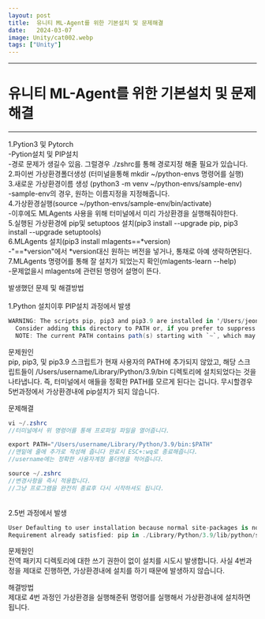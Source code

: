 ```yaml
---
layout: post
title:  유니티 ML-Agent를 위한 기본설치 및 문제해결
date:   2024-03-07
image: Unity/cat002.webp
tags: ["Unity"]
---
```




---
# 유니티 ML-Agent를 위한 기본설치 및 문제해결
---

1.Pytion3 및 Pytorch<br>
  -Pytion설치 및 PIP설치<br>
  -경로 문제가 생길수 있음. 그럴경우 ./zshrc를 통해 경로지정 해줄 필요가 있습니다.<br>
2.파이썬 가상환경폴더생성 (터미널을통해 mkdir ~/python-envs 명령어를 실행)<br>
3.새로운 가상환경이름 생성 (python3 -m venv ~/python-envs/sample-env)<br>
  -sample-env의 경우, 원하는 이름지정을 지정해줍니다.<br>
4.가상환경실행(source ~/python-envs/sample-env/bin/activate)<br> 
  -이후에도 MLAgents 사용을 위해 터미널에서 미리 가상환경을 실행해줘야한다.<br>
5.실행된 가상환경에 pip및 setuptoos 설치(pip3 install --upgrade pip, pip3 install --upgrade setuptools)<br>
6.MLAgents 설치(pip3 install mlagents==*version)<br>
  -"==*version"에서 *version대신 원하는 버전을 넣거나, 통채로 아예 생략하면된다.<br>
7.MLAgents 명령어를 통해 잘 설치가 되었는지 확인(mlagents-learn --help)<br>
  -문제없을시 mlagents에 관련된 명령어 설명이 뜬다.<br>
 
발생했던 문제 및 해결방법<br>
<br>
1.Python 설치이후 PIP설치 과정에서 발생

```c#
WARNING: The scripts pip, pip3 and pip3.9 are installed in '/Users/jeonghyeongi/Library/Python/3.9/bin' which is not on PATH.
  Consider adding this directory to PATH or, if you prefer to suppress this warning, use --no-warn-script-location.
  NOTE: The current PATH contains path(s) starting with `~`, which may not be expanded by all applications. 
```
문제원인 <br>
pip, pip3, 및 pip3.9 스크립트가 현재 사용자의 PATH에 추가되지 않았고, 해당 스크립트들이 /Users/username/Library/Python/3.9/bin 디렉토리에 설치되었다는 것을 나타냅니다. 즉, 터미널에서 애들을 정확한 PATH를 모르게 된다는 겁니다. 무시할경우 5번과정에서 가상환경내에 pip설치가 되지 않습니다.

문제해결

```c#
vi ~/.zshrc
//터미널에서 위 명령어를 통해 프로파일 파일을 열어줍니다.

export PATH="/Users/username/Library/Python/3.9/bin:$PATH"
//맨밑에 줄에 추가로 작성해 줍니다 완료시 ESC+:wq로 종료해줍니다.
//username에는 정확한 사용자계정 폴더명을 적어줍니다.

source ~/.zshrc
//변경사항을 즉시 적용합니다.
//그냥 프로그램을 완전히 종료후 다시 시작하셔도 됩니다.
```
<br>
2.5번 과정에서 발생

```c#
User Defaulting to user installation because normal site-packages is not writeable
Requirement already satisfied: pip in ./Library/Python/3.9/lib/python/site-packages (24.0) 
```
문제원인<br>
전역 패키지 디렉토리에 대한 쓰기 권한이 없이 설치를 시도시 발생합니다.
사실 4번과정을 제대로 진행하면, 가상환경내에 설치를 하기 때문에 발생하지 않습니다.

해결방법<br>
제대로 4번 과정인 가상환경을 실행해준뒤 명령어를 실행해서 가상환경내에 설치하면됩니다.





